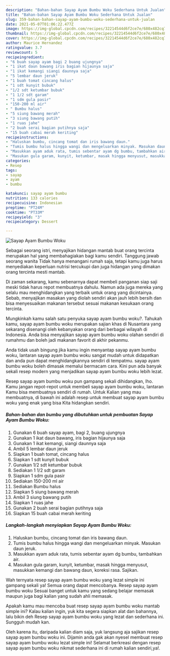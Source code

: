 ```yaml
---
description: "Bahan-bahan Sayap Ayam Bumbu Woku Sederhana Untuk Jualan"
title: "Bahan-bahan Sayap Ayam Bumbu Woku Sederhana Untuk Jualan"
slug: 359-bahan-bahan-sayap-ayam-bumbu-woku-sederhana-untuk-jualan
date: 2021-05-07T01:06:22.477Z
image: https://img-global.cpcdn.com/recipes/32214544d6f2ce7e/680x482cq70/sayap-ayam-bumbu-woku-foto-resep-utama.jpg
thumbnail: https://img-global.cpcdn.com/recipes/32214544d6f2ce7e/680x482cq70/sayap-ayam-bumbu-woku-foto-resep-utama.jpg
cover: https://img-global.cpcdn.com/recipes/32214544d6f2ce7e/680x482cq70/sayap-ayam-bumbu-woku-foto-resep-utama.jpg
author: Maurice Hernandez
ratingvalue: 3.7
reviewcount: 5
recipeingredient:
- "6 buah sayap ayam bagi 2 buang ujungnya"
- "1 ikat daun bawang iris bagian hijaunya saja"
- "1 ikat kemangi siangi daunnya saja"
- "5 lembar daun jeruk"
- "1 buah tomat cincang halus"
- "1 sdt kunyit bubuk"
- "1/2 sdt ketumbar bubuk"
- "1 1/2 sdt garam"
- "1 sdm gula pasir"
- "150-200 ml air"
- " Bumbu halus"
- "5 siung bawang merah"
- "3 siung bawang putih"
- "1 ruas jahe"
- "2 buah serai bagian putihnya saja"
- "15 buah cabai merah keriting"
recipeinstructions:
- "Haluskan bumbu, cincang tomat dan iris bawang daun."
- "Tumis bumbu halus hingga wangi dan mengeluarkan minyak. Masukan daun jeruk."
- "Masukkan ayam aduk rata, tumis sebentar ayam dg bumbu, tambahkan air."
- "Masukan gula garam, kunyit, ketumbar, masak hingga menyusut, masukkan kemangi dan bawang daun, koreksi rasa. Sajikan."
categories:
- Resep
tags:
- sayap
- ayam
- bumbu

katakunci: sayap ayam bumbu 
nutrition: 133 calories
recipecuisine: Indonesian
preptime: "PT24M"
cooktime: "PT33M"
recipeyield: "3"
recipecategory: Dessert

---
```



![Sayap Ayam Bumbu Woku](https://img-global.cpcdn.com/recipes/32214544d6f2ce7e/680x482cq70/sayap-ayam-bumbu-woku-foto-resep-utama.jpg)

Sebagai seorang istri, menyajikan hidangan mantab buat orang tercinta merupakan hal yang membahagiakan bagi kamu sendiri. Tanggung jawab seorang  wanita Tidak hanya menangani rumah saja, tetapi kamu juga harus menyediakan keperluan nutrisi tercukupi dan juga hidangan yang dimakan orang tercinta mesti mantab.

Di zaman  sekarang, kamu sebenarnya dapat membeli panganan siap saji meski tidak harus repot membuatnya dahulu. Namun ada juga mereka yang selalu mau menghidangkan yang terbaik untuk orang yang dicintainya. Sebab, menyajikan masakan yang diolah sendiri akan jauh lebih bersih dan bisa menyesuaikan makanan tersebut sesuai makanan kesukaan orang tercinta. 



Mungkinkah kamu salah satu penyuka sayap ayam bumbu woku?. Tahukah kamu, sayap ayam bumbu woku merupakan sajian khas di Nusantara yang sekarang disenangi oleh kebanyakan orang dari berbagai wilayah di Indonesia. Anda bisa menyajikan sayap ayam bumbu woku olahan sendiri di rumahmu dan boleh jadi makanan favorit di akhir pekanmu.

Anda tidak usah bingung jika kamu ingin menyantap sayap ayam bumbu woku, lantaran sayap ayam bumbu woku sangat mudah untuk didapatkan dan anda pun dapat menghidangkannya sendiri di tempatmu. sayap ayam bumbu woku boleh dimasak memalui bermacam cara. Kini pun ada banyak sekali resep modern yang menjadikan sayap ayam bumbu woku lebih lezat.

Resep sayap ayam bumbu woku pun gampang sekali dihidangkan, lho. Kamu jangan repot-repot untuk membeli sayap ayam bumbu woku, lantaran Kamu bisa membuatnya sendiri di rumah. Untuk Kalian yang mau membuatnya, di bawah ini adalah resep untuk membuat sayap ayam bumbu woku yang enak yang bisa Kita hidangkan sendiri.

<!--inarticleads1-->

##### Bahan-bahan dan bumbu yang dibutuhkan untuk pembuatan Sayap Ayam Bumbu Woku:

1. Gunakan 6 buah sayap ayam, bagi 2, buang ujungnya
1. Gunakan 1 ikat daun bawang, iris bagian hijaunya saja
1. Gunakan 1 ikat kemangi, siangi daunnya saja
1. Ambil 5 lembar daun jeruk
1. Siapkan 1 buah tomat, cincang halus
1. Siapkan 1 sdt kunyit bubuk
1. Gunakan 1/2 sdt ketumbar bubuk
1. Sediakan 1 1/2 sdt garam
1. Siapkan 1 sdm gula pasir
1. Sediakan 150-200 ml air
1. Sediakan  Bumbu halus
1. Siapkan 5 siung bawang merah
1. Ambil 3 siung bawang putih
1. Siapkan 1 ruas jahe
1. Gunakan 2 buah serai bagian putihnya saja
1. Siapkan 15 buah cabai merah keriting




<!--inarticleads2-->

##### Langkah-langkah menyiapkan Sayap Ayam Bumbu Woku:

1. Haluskan bumbu, cincang tomat dan iris bawang daun.
1. Tumis bumbu halus hingga wangi dan mengeluarkan minyak. Masukan daun jeruk.
1. Masukkan ayam aduk rata, tumis sebentar ayam dg bumbu, tambahkan air.
1. Masukan gula garam, kunyit, ketumbar, masak hingga menyusut, masukkan kemangi dan bawang daun, koreksi rasa. Sajikan.




Wah ternyata resep sayap ayam bumbu woku yang lezat simple ini gampang sekali ya! Semua orang dapat mencobanya. Resep sayap ayam bumbu woku Sesuai banget untuk kamu yang sedang belajar memasak maupun juga bagi kalian yang sudah ahli memasak.

Apakah kamu mau mencoba buat resep sayap ayam bumbu woku mantab simple ini? Kalau kalian ingin, yuk kita segera siapkan alat dan bahannya, lalu bikin deh Resep sayap ayam bumbu woku yang lezat dan sederhana ini. Sungguh mudah kan. 

Oleh karena itu, daripada kalian diam saja, yuk langsung aja sajikan resep sayap ayam bumbu woku ini. Dijamin anda gak akan nyesel membuat resep sayap ayam bumbu woku lezat simple ini! Selamat berkreasi dengan resep sayap ayam bumbu woku nikmat sederhana ini di rumah kalian sendiri,ya!.

